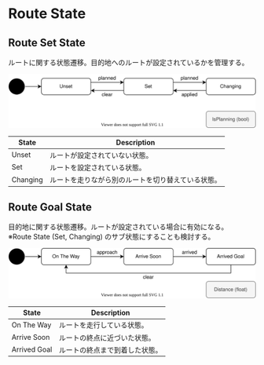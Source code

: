 # Route State

## Route Set State

ルートに関する状態遷移。目的地へのルートが設定されているかを管理する。

![route-set-state](./route-set-state.drawio.svg)

| State    | Description                                        |
| -------- | -------------------------------------------------- |
| Unset    | ルートが設定されていない状態。                     |
| Set      | ルートを設定されている状態。                       |
| Changing | ルートを走りながら別のルートを切り替えている状態。 |

## Route Goal State

目的地に関する状態遷移。ルートが設定されている場合に有効になる。<br>
※Route State (Set, Changing) のサブ状態にすることも検討する。

![route-goal-state](./route-goal-state.drawio.svg)

| State        | Description                    |
| ------------ | ------------------------------ |
| On The Way   | ルートを走行している状態。     |
| Arrive Soon  | ルートの終点に近づいた状態。   |
| Arrived Goal | ルートの終点まで到着した状態。 |
